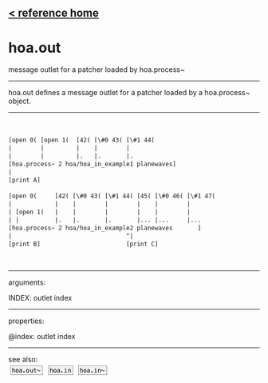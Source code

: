 [< reference home](index.html)
---

# hoa.out


message outlet for a patcher loaded by hoa.process~

---

hoa.out defines a message outlet for a patcher loaded by a hoa.process~
            object.
<br>


---


```


[open 0( [open 1(  [42( [\#0 43( [\#1 44(
|        |         |    |        |
|        |         |.   |.       |.
[hoa.process~ 2 hoa/hoa_in_example1 planewaves]
|
[print A]

[open 0(     [42( [\#0 43( [\#1 44( [45( [\#0 46( [\#1 47(
|            |    |        |        |    |        |
| [open 1(   |    |        |        |    |        |
| |          |.   |.       |.       |... |...     |...
[hoa.process~ 2 hoa/hoa_in_example2 planewaves       ]
|                                ^|
[print B]                        [print C]

            
```

---
arguments:

INDEX: outlet index<br>

---
properties:

@index: outlet index<br>

---
see also:<br>
[![hoa.out~](img/object_hoa.out~.png)](hoa.out~.html)
[![hoa.in](img/object_hoa.in.png)](hoa.in.html)
[![hoa.in~](img/object_hoa.in~.png)](hoa.in~.html)
